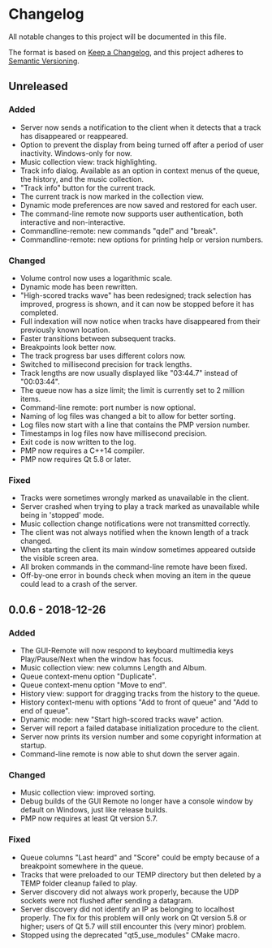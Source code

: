 # Changelog
All notable changes to this project will be documented in this file.

The format is based on [Keep a Changelog](https://keepachangelog.com/en/1.0.0/),
and this project adheres to [Semantic Versioning](https://semver.org/spec/v2.0.0.html).

## Unreleased
### Added
- Server now sends a notification to the client when it detects that a track has disappeared or reappeared.
- Option to prevent the display from being turned off after a period of user inactivity. Windows-only for now.
- Music collection view: track highlighting.
- Track info dialog. Available as an option in context menus of the queue, the history, and the music collection.
- "Track info" button for the current track.
- The current track is now marked in the collection view.
- Dynamic mode preferences are now saved and restored for each user.
- The command-line remote now supports user authentication, both interactive and non-interactive.
- Commandline-remote: new commands "qdel" and "break".
- Commandline-remote: new options for printing help or version numbers.

### Changed
- Volume control now uses a logarithmic scale.
- Dynamic mode has been rewritten.
- "High-scored tracks wave" has been redesigned; track selection has improved, progress is shown, and it can now be stopped before it has completed.
- Full indexation will now notice when tracks have disappeared from their previously known location.
- Faster transitions between subsequent tracks.
- Breakpoints look better now.
- The track progress bar uses different colors now.
- Switched to millisecond precision for track lengths.
- Track lengths are now usually displayed like "03:44.7" instead of "00:03:44".
- The queue now has a size limit; the limit is currently set to 2 million items.
- Command-line remote: port number is now optional.
- Naming of log files was changed a bit to allow for better sorting.
- Log files now start with a line that contains the PMP version number.
- Timestamps in log files now have millisecond precision.
- Exit code is now written to the log.
- PMP now requires a C++14 compiler.
- PMP now requires Qt 5.8 or later.

### Fixed
- Tracks were sometimes wrongly marked as unavailable in the client.
- Server crashed when trying to play a track marked as unavailable while being in 'stopped' mode.
- Music collection change notifications were not transmitted correctly.
- The client was not always notified when the known length of a track changed.
- When starting the client its main window sometimes appeared outside the visible screen area.
- All broken commands in the command-line remote have been fixed.
- Off-by-one error in bounds check when moving an item in the queue could lead to a crash of the server.

## 0.0.6 - 2018-12-26
### Added
- The GUI-Remote will now respond to keyboard multimedia keys Play/Pause/Next when the window has focus.
- Music collection view: new columns Length and Album.
- Queue context-menu option "Duplicate".
- Queue context-menu option "Move to end".
- History view: support for dragging tracks from the history to the queue.
- History context-menu with options "Add to front of queue" and "Add to end of queue".
- Dynamic mode: new "Start high-scored tracks wave" action.
- Server will report a failed database initialization procedure to the client.
- Server now prints its version number and some copyright information at startup.
- Command-line remote is now able to shut down the server again.

### Changed
- Music collection view: improved sorting.
- Debug builds of the GUI Remote no longer have a console window by default on Windows, just like release builds.
- PMP now requires at least Qt version 5.7.

### Fixed
- Queue columns "Last heard" and "Score" could be empty because of a breakpoint somewhere in the queue.
- Tracks that were preloaded to our TEMP directory but then deleted by a TEMP folder cleanup failed to play.
- Server discovery did not always work properly, because the UDP sockets were not flushed after sending a datagram.
- Server discovery did not identify an IP as belonging to localhost properly. The fix for this problem will only work on Qt version 5.8 or higher; users of Qt 5.7 will still encounter this (very minor) problem.
- Stopped using the deprecated "qt5_use_modules" CMake macro.
